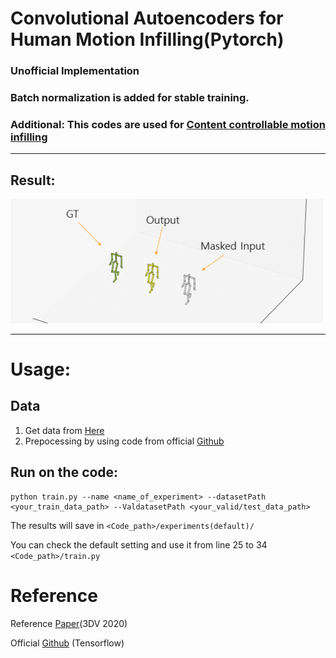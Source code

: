 # Convolutional Autoencoders for Human Motion Infilling(Pytorch)

### Unofficial Implementation

### Batch normalization is added for stable training.

### Additional: This codes are used for [Content controllable motion infilling](https://github.com/rlgnswk/Content-controllable-motion-infilling)

-----------------

## Result:
<p float="center">
  <img src="./fig/imple_result.gif" width="500" />

</p>


----------
# Usage:

## Data

1. Get data from [Here](https://theorangeduck.com/page/deep-learning-framework-character-motion-synthesis-and-editing)
2. Prepocessing by using code from official [Github](https://github.com/eth-ait/motion-infilling/tree/be814cfe971ec58d0e66c7644db3cdc89f71d092)


## Run on the code:

```
python train.py --name <name_of_experiment> --datasetPath <your_train_data_path> --ValdatasetPath <your_valid/test_data_path> 
```

The results will save in ```<Code_path>/experiments(default)/```

You can check the default setting and use it from line 25 to 34 ```<Code_path>/train.py```

# Reference
Reference [Paper](https://arxiv.org/abs/2010.11531)(3DV 2020)

Official [Github](https://github.com/eth-ait/motion-infilling/tree/be814cfe971ec58d0e66c7644db3cdc89f71d092) (Tensorflow)

